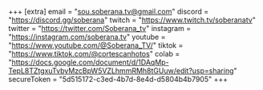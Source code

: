 +++
[extra]
email = "sou.soberana.tv@gmail.com"
discord = "https://discord.gg/soberana"
twitch = "https://www.twitch.tv/soberanatv"
twitter = "https://twitter.com/Soberana_tv"
instagram = "https://instagram.com/soberana.tv"
youtube = "https://www.youtube.com/@Soberana_TV/"
tiktok = "https://www.tiktok.com/@cortescanhotos"
colab = "https://docs.google.com/document/d/1DAqMp-TepL8TZtgxuTvbyMzcBpW5VZLhmmRMh8tGUuw/edit?usp=sharing"
secureToken = "5d515172-c3ed-4b7d-8e4d-d5804b4b7905"
+++
